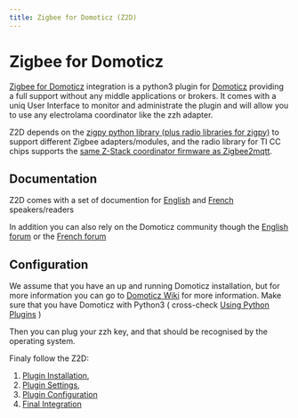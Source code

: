```yaml
---
title: Zigbee for Domoticz (Z2D)
---
```


# Zigbee for Domoticz

[Zigbee for Domoticz](https://github.com/zigbeefordomoticz/Domoticz-Zigbee.git) integration is a python3 plugin for [Domoticz](https://www.domoticz.com/) providing a full support without any middle applications or brokers. It comes with a uniq User Interface to monitor and administrate the plugin and will allow you to use any electrolama coordinator like the zzh adapter.

Z2D depends on the [zigpy python library (plus radio libraries for zigpy)](https://github.com/zigpy/) to support different Zigbee adapters/modules, and the radio library for TI CC chips supports the [same Z-Stack coordinator firmware as Zigbee2mqtt](https://github.com/Koenkk/Z-Stack-firmware/tree/master/coordinator).

## Documentation

Z2D comes with a set of documention for [English](https://zigbeefordomoticz.github.io/wiki/en-eng) and [French](https://zigbeefordomoticz.github.io/wiki/fr-fr) speakers/readers

In addition you can also rely on the Domoticz community though the [English forum](https://www.domoticz.com/forum/viewforum.php?f=68) or the [French forum](https://easydomoticz.com/forum/viewforum.php?f=28)

## Configuration

We assume that you have an up and running Domoticz installation, but for more information you can go to [Domoticz Wiki](https://www.domoticz.com/wiki/Main_Page) for more information. Make sure that you have Domoticz with Python3 ( cross-check [Using Python Plugins](https://www.domoticz.com/wiki/Using_Python_plugins) )

Then you can plug your zzh key, and that should be recognised by the operating system.

Finaly follow the Z2D:

1. [Plugin Installation](https://zigbeefordomoticz.github.io/wiki/en-eng/Plugin_Installation),
1. [Plugin Settings](https://zigbeefordomoticz.github.io/wiki/en-eng/Plugin_Settings.html),
1. [Plugin Configuration](https://zigbeefordomoticz.github.io/wiki/en-eng/Plugin_Configuration.html)
1. [Final Integration](https://zigbeefordomoticz.github.io/wiki/en-eng/Plugin_Integration.html)
